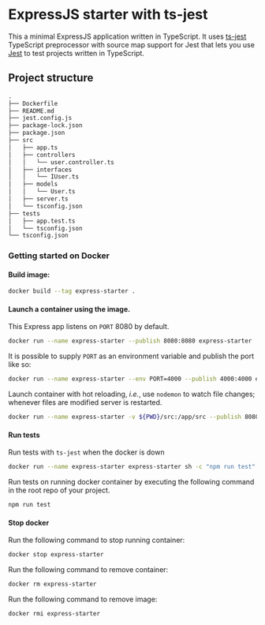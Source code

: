 # ExpressJS starter with ts-jest

This a minimal ExpressJS application written in TypeScript. It uses [ts-jest](https://github.com/kulshekhar/ts-jest) TypeScript preprocessor with source map support for Jest that lets you use [Jest](https://jestjs.io/) to test projects written in TypeScript.

## Project structure

```md
.
├── Dockerfile
├── README.md
├── jest.config.js
├── package-lock.json
├── package.json
├── src
│   ├── app.ts
│   ├── controllers
│   │   └── user.controller.ts
│   ├── interfaces
│   │   └── IUser.ts
│   ├── models
│   │   └── User.ts
│   ├── server.ts
│   └── tsconfig.json
├── tests
│   ├── app.test.ts
│   └── tsconfig.json
└── tsconfig.json
```

### Getting started on Docker

#### Build image:

```bash
docker build --tag express-starter .
```

#### Launch a container using the image.
This Express app listens on `PORT` 8080 by default.

```bash
docker run --name express-starter --publish 8080:8080 express-starter
```

It is possible to supply `PORT` as an environment variable and publish the port like so:

```bash
docker run --name express-starter --env PORT=4000 --publish 4000:4000 express-starter
```

Launch container with hot reloading, *i.e.*, use `nodemon` to watch file changes; whenever files are modified server is restarted.

```bash
docker run --name express-starter -v ${PWD}/src:/app/src --publish 8080:8080 express-starter sh -c "npm run watch-ts"
```
#### Run tests
Run tests with `ts-jest` when the docker is down
```bash
docker run --name express-starter express-starter sh -c "npm run test"
```

Run tests on running docker container by executing the following command in the root repo of your project.
```bash
npm run test
```

#### Stop docker
Run the following command to stop running container:
```bash
docker stop express-starter
```
Run the following command to remove container:
```bash
docker rm express-starter
```
Run the following command to remove image:
```bash
docker rmi express-starter
```
